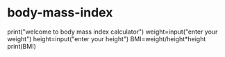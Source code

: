 # body-mass-index
print("welcome to body mass index calculator")
weight=input("enter your weight")
height=input("enter your height")
BMI=weight/height*height
print(BMI)
